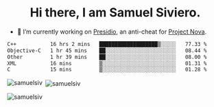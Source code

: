 <h1 align="center">Hi there, I am Samuel Siviero.</h1>

- 🔭 I’m currently working on [Presidio](https://presidio.ac), an anti-cheat for [Project Nova](https://discord.gg/novafn).

<!--START_SECTION:waka-->

```txt
C++           16 hrs 2 mins   ███████████████████▒░░░░░   77.33 %
Objective-C   1 hr 45 mins    ██░░░░░░░░░░░░░░░░░░░░░░░   08.44 %
Other         1 hr 39 mins    ██░░░░░░░░░░░░░░░░░░░░░░░   08.00 %
XML           16 mins         ▒░░░░░░░░░░░░░░░░░░░░░░░░   01.31 %
C             15 mins         ▒░░░░░░░░░░░░░░░░░░░░░░░░   01.28 %
```

<!--END_SECTION:waka-->

<p><img align="left" src="https://github-readme-stats.vercel.app/api/top-langs?username=samuelsiv&show_icons=true&locale=en&layout=compact&theme=radical" alt="samuelsiv" /></p>

<p>&nbsp;<img align="center" src="https://github-readme-stats.vercel.app/api?username=samuelsiv&show_icons=true&locale=en&theme=radical" alt="samuelsiv" /></p>
<p align="left"> <img src="https://komarev.com/ghpvc/?username=samuelsiv&label=Profile%20views&color=0e75b6&style=flat" alt="samuelsiv" /> </p>
